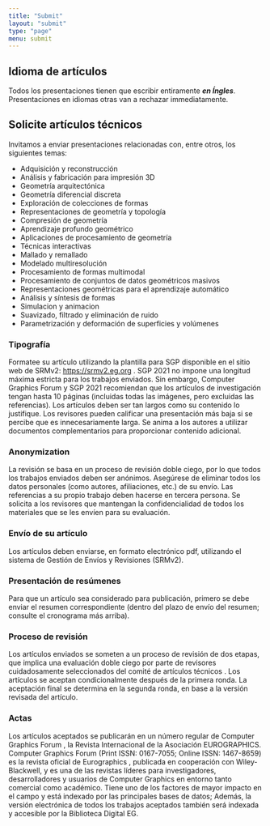 ```yaml
---
title: "Submit"
layout: "submit"
type: "page"
menu: submit
---
```


## Idioma de artículos

Todos los presentaciones tienen que escribir entiramente _**en Íngles**_. Presentaciones en idiomas otras van a rechazar immediatamente.

## Solicite artículos técnicos

Invitamos a enviar presentaciones relacionadas con, entre otros, los siguientes
temas:

 - Adquisición y reconstrucción
 - Análisis y fabricación para impresión 3D
 - Geometría arquitectónica
 - Geometría diferencial discreta
 - Exploración de colecciones de formas
 - Representaciones de geometría y topología
 - Compresión de geometría
 - Aprendizaje profundo geométrico
 - Aplicaciones de procesamiento de geometría
 - Técnicas interactivas
 - Mallado y remallado
 - Modelado multiresolución
 - Procesamiento de formas multimodal
 - Procesamiento de conjuntos de datos geométricos masivos
 - Representaciones geométricas para el aprendizaje automático
 - Análisis y síntesis de formas
 - Simulacion y animacion
 - Suavizado, filtrado y eliminación de ruido
 - Parametrización y deformación de superficies y volúmenes

### Tipografía

Formatee su artículo utilizando la plantilla para SGP disponible en el sitio web
de SRMv2: https://srmv2.eg.org . SGP 2021 no impone una longitud máxima estricta
para los trabajos enviados. Sin embargo, Computer Graphics Forum y SGP 2021
recomiendan que los artículos de investigación tengan hasta 10 páginas
(incluidas todas las imágenes, pero excluidas las referencias). Los artículos
deben ser tan largos como su contenido lo justifique. Los revisores pueden
calificar una presentación más baja si se percibe que es innecesariamente larga.
Se anima a los autores a utilizar documentos complementarios para proporcionar
contenido adicional.

### Anonymization

La revisión se basa en un proceso de revisión doble ciego, por lo que todos los
trabajos enviados deben ser anónimos. Asegúrese de eliminar todos los datos
personales (como autores, afiliaciones, etc.) de su envío. Las referencias a su
propio trabajo deben hacerse en tercera persona. Se solicita a los revisores que
mantengan la confidencialidad de todos los materiales que se les envíen para su
evaluación.

### Envío de su artículo

Los artículos deben enviarse, en formato electrónico pdf, utilizando el sistema
de Gestión de Envíos y Revisiones (SRMv2).

### Presentación de resúmenes

Para que un artículo sea considerado para publicación, primero se debe enviar el
resumen correspondiente (dentro del plazo de envío del resumen; consulte el
cronograma más arriba).

### Proceso de revisión

Los artículos enviados se someten a un proceso de revisión de dos etapas, que
implica una evaluación doble ciego por parte de revisores cuidadosamente
seleccionados del comité de artículos técnicos . Los artículos se aceptan
condicionalmente después de la primera ronda. La aceptación final se determina
en la segunda ronda, en base a la versión revisada del artículo.

### Actas

Los artículos aceptados se publicarán en un número regular de Computer Graphics
Forum , la Revista Internacional de la Asociación EUROGRAPHICS. Computer
Graphics Forum (Print ISSN: 0167-7055; Online ISSN: 1467-8659) es la revista
oficial de Eurographics , publicada en cooperación con Wiley-Blackwell, y es una
de las revistas líderes para investigadores, desarrolladores y usuarios de
Computer Graphics en entorno tanto comercial como académico. Tiene uno de los
factores de mayor impacto en el campo y está indexado por las principales bases
de datos; Además, la versión electrónica de todos los trabajos aceptados también
será indexada y accesible por la Biblioteca Digital EG.

